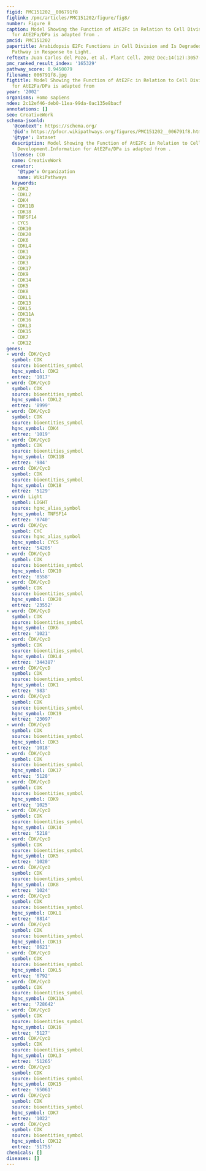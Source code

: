 ```yaml
---
figid: PMC151202__006791f8
figlink: /pmc/articles/PMC151202/figure/fig8/
number: Figure 8
caption: Model Showing the Function of AtE2Fc in Relation to Cell Division and Development.Information
  for AtE2Fa/DPa is adapted from .
pmcid: PMC151202
papertitle: Arabidopsis E2Fc Functions in Cell Division and Is Degraded by the Ubiquitin-SCFAtSKP2
  Pathway in Response to Light.
reftext: Juan Carlos del Pozo, et al. Plant Cell. 2002 Dec;14(12):3057-3071.
pmc_ranked_result_index: '165329'
pathway_score: 0.9450079
filename: 006791f8.jpg
figtitle: Model Showing the Function of AtE2Fc in Relation to Cell Division and Development.Information
  for AtE2Fa/DPa is adapted from
year: '2002'
organisms: Homo sapiens
ndex: 2c12ef46-deb0-11ea-99da-0ac135e8bacf
annotations: []
seo: CreativeWork
schema-jsonld:
  '@context': https://schema.org/
  '@id': https://pfocr.wikipathways.org/figures/PMC151202__006791f8.html
  '@type': Dataset
  description: Model Showing the Function of AtE2Fc in Relation to Cell Division and
    Development.Information for AtE2Fa/DPa is adapted from .
  license: CC0
  name: CreativeWork
  creator:
    '@type': Organization
    name: WikiPathways
  keywords:
  - CDK2
  - CDKL2
  - CDK4
  - CDK11B
  - CDK18
  - TNFSF14
  - CYCS
  - CDK10
  - CDK20
  - CDK6
  - CDKL4
  - CDK1
  - CDK19
  - CDK3
  - CDK17
  - CDK9
  - CDK14
  - CDK5
  - CDK8
  - CDKL1
  - CDK13
  - CDKL5
  - CDK11A
  - CDK16
  - CDKL3
  - CDK15
  - CDK7
  - CDK12
genes:
- word: ČDK/CycD
  symbol: CDK
  source: bioentities_symbol
  hgnc_symbol: CDK2
  entrez: '1017'
- word: ČDK/CycD
  symbol: CDK
  source: bioentities_symbol
  hgnc_symbol: CDKL2
  entrez: '8999'
- word: ČDK/CycD
  symbol: CDK
  source: bioentities_symbol
  hgnc_symbol: CDK4
  entrez: '1019'
- word: ČDK/CycD
  symbol: CDK
  source: bioentities_symbol
  hgnc_symbol: CDK11B
  entrez: '984'
- word: ČDK/CycD
  symbol: CDK
  source: bioentities_symbol
  hgnc_symbol: CDK18
  entrez: '5129'
- word: Light
  symbol: LIGHT
  source: hgnc_alias_symbol
  hgnc_symbol: TNFSF14
  entrez: '8740'
- word: CDK/Cyc
  symbol: CYC
  source: hgnc_alias_symbol
  hgnc_symbol: CYCS
  entrez: '54205'
- word: ČDK/CycD
  symbol: CDK
  source: bioentities_symbol
  hgnc_symbol: CDK10
  entrez: '8558'
- word: ČDK/CycD
  symbol: CDK
  source: bioentities_symbol
  hgnc_symbol: CDK20
  entrez: '23552'
- word: ČDK/CycD
  symbol: CDK
  source: bioentities_symbol
  hgnc_symbol: CDK6
  entrez: '1021'
- word: ČDK/CycD
  symbol: CDK
  source: bioentities_symbol
  hgnc_symbol: CDKL4
  entrez: '344387'
- word: ČDK/CycD
  symbol: CDK
  source: bioentities_symbol
  hgnc_symbol: CDK1
  entrez: '983'
- word: ČDK/CycD
  symbol: CDK
  source: bioentities_symbol
  hgnc_symbol: CDK19
  entrez: '23097'
- word: ČDK/CycD
  symbol: CDK
  source: bioentities_symbol
  hgnc_symbol: CDK3
  entrez: '1018'
- word: ČDK/CycD
  symbol: CDK
  source: bioentities_symbol
  hgnc_symbol: CDK17
  entrez: '5128'
- word: ČDK/CycD
  symbol: CDK
  source: bioentities_symbol
  hgnc_symbol: CDK9
  entrez: '1025'
- word: ČDK/CycD
  symbol: CDK
  source: bioentities_symbol
  hgnc_symbol: CDK14
  entrez: '5218'
- word: ČDK/CycD
  symbol: CDK
  source: bioentities_symbol
  hgnc_symbol: CDK5
  entrez: '1020'
- word: ČDK/CycD
  symbol: CDK
  source: bioentities_symbol
  hgnc_symbol: CDK8
  entrez: '1024'
- word: ČDK/CycD
  symbol: CDK
  source: bioentities_symbol
  hgnc_symbol: CDKL1
  entrez: '8814'
- word: ČDK/CycD
  symbol: CDK
  source: bioentities_symbol
  hgnc_symbol: CDK13
  entrez: '8621'
- word: ČDK/CycD
  symbol: CDK
  source: bioentities_symbol
  hgnc_symbol: CDKL5
  entrez: '6792'
- word: ČDK/CycD
  symbol: CDK
  source: bioentities_symbol
  hgnc_symbol: CDK11A
  entrez: '728642'
- word: ČDK/CycD
  symbol: CDK
  source: bioentities_symbol
  hgnc_symbol: CDK16
  entrez: '5127'
- word: ČDK/CycD
  symbol: CDK
  source: bioentities_symbol
  hgnc_symbol: CDKL3
  entrez: '51265'
- word: ČDK/CycD
  symbol: CDK
  source: bioentities_symbol
  hgnc_symbol: CDK15
  entrez: '65061'
- word: ČDK/CycD
  symbol: CDK
  source: bioentities_symbol
  hgnc_symbol: CDK7
  entrez: '1022'
- word: ČDK/CycD
  symbol: CDK
  source: bioentities_symbol
  hgnc_symbol: CDK12
  entrez: '51755'
chemicals: []
diseases: []
---
```

